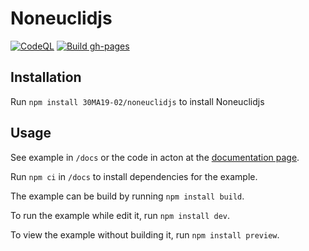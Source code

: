 # Noneuclidjs
[![CodeQL](https://github.com/30MA19-02/noneuclidjs/actions/workflows/codeql-analysis.yml/badge.svg)](https://github.com/30MA19-02/noneuclidjs/actions/workflows/codeql-analysis.yml)
[![Build gh-pages](https://github.com/30MA19-02/noneuclidjs/actions/workflows/build_page.yml/badge.svg)](https://github.com/30MA19-02/noneuclidjs/actions/workflows/build_page.yml)
<!-- [![pages-build-deployment](https://github.com/30MA19-02/noneuclidjs/actions/workflows/pages/pages-build-deployment/badge.svg)](https://github.com/30MA19-02/noneuclidjs/actions/workflows/pages/pages-build-deployment) -->
## Installation
Run `npm install 30MA19-02/noneuclidjs` to install Noneuclidjs
## Usage
See example in `/docs` or the code in acton at the [documentation page](https://30ma19-02.github.io/noneuclidjs/).

Run `npm ci` in `/docs` to install dependencies for the example.

The example can be build by running `npm install build`.

To run the example while edit it, run `npm install dev`.

To view the example without building it, run `npm install preview`.
